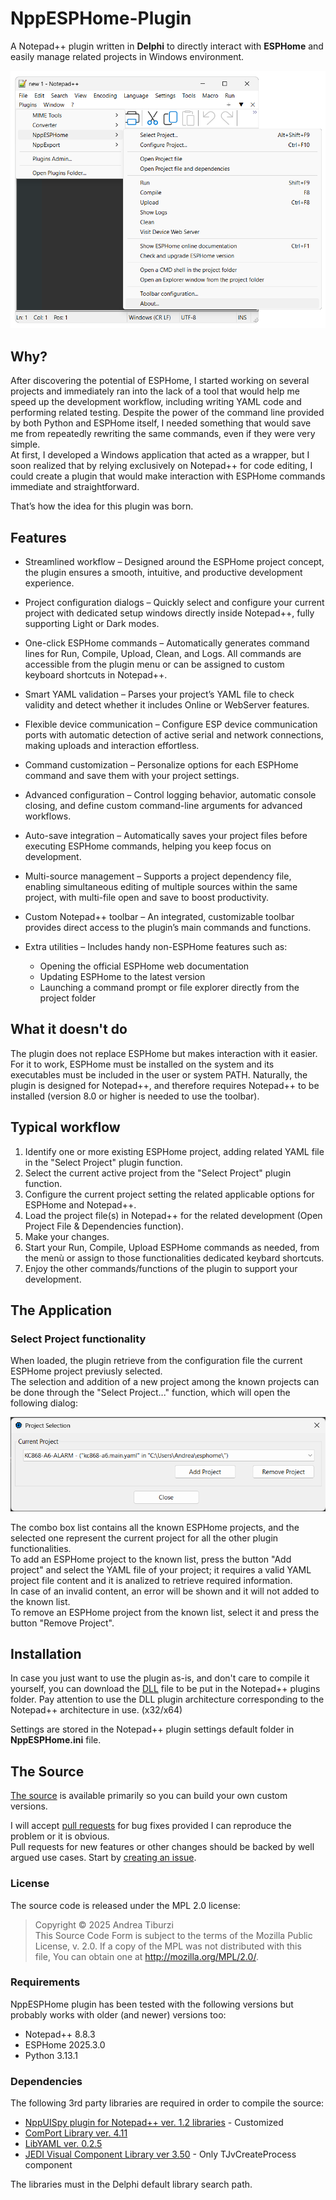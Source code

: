 # NppESPHome-Plugin

A Notepad++ plugin written in **Delphi** to directly interact with **ESPHome** and easily manage related projects in Windows environment.

![NppESPHome in action](Art/main.png)

## Why?

After discovering the potential of ESPHome, I started working on several projects and immediately ran into the lack of a tool that would help me speed up the development workflow, including writing YAML code and performing related testing.
Despite the power of the command line provided by both Python and ESPHome itself, I needed something that would save me from repeatedly rewriting the same commands, even if they were very simple.<br/>
At first, I developed a Windows application that acted as a wrapper, but I soon realized that by relying exclusively on Notepad++ for code editing, I could create a plugin that would make interaction with ESPHome commands immediate and straightforward.

That’s how the idea for this plugin was born.

## Features

* Streamlined workflow – Designed around the ESPHome project concept, the plugin ensures a smooth, intuitive, and productive development experience.

* Project configuration dialogs – Quickly select and configure your current project with dedicated setup windows directly inside Notepad++, fully supporting Light or Dark modes.

* One-click ESPHome commands – Automatically generates command lines for Run, Compile, Upload, Clean, and Logs. All commands are accessible from the plugin menu or can be assigned to custom keyboard shortcuts in Notepad++.

* Smart YAML validation – Parses your project’s YAML file to check validity and detect whether it includes Online or WebServer features.

* Flexible device communication – Configure ESP device communication ports with automatic detection of active serial and network connections, making uploads and interaction effortless.

* Command customization – Personalize options for each ESPHome command and save them with your project settings.

* Advanced configuration – Control logging behavior, automatic console closing, and define custom command-line arguments for advanced workflows.

* Auto-save integration – Automatically saves your project files before executing ESPHome commands, helping you keep focus on development.

* Multi-source management – Supports a project dependency file, enabling simultaneous editing of multiple sources within the same project, with multi-file open and save to boost productivity.

* Custom Notepad++ toolbar – An integrated, customizable toolbar provides direct access to the plugin’s main commands and functions.

* Extra utilities – Includes handy non-ESPHome features such as:
    - Opening the official ESPHome web documentation
    - Updating ESPHome to the latest version
    - Launching a command prompt or file explorer directly from the project folder

## What it doesn't do

The plugin does not replace ESPHome but makes interaction with it easier.
For it to work, ESPHome must be installed on the system and its executables must be included in the user or system PATH.
Naturally, the plugin is designed for Notepad++, and therefore requires Notepad++ to be installed (version 8.0 or higher is needed to use the toolbar).

## Typical workflow

1. Identify one or more existing ESPHome project, adding related YAML file in the "Select Project" plugin function.
2. Select the current active project from the "Select Project" plugin function.
3. Configure the current project setting the related applicable options for ESPHome and Notepad++.
4. Load the project file(s) in Notepad++ for the related development (Open Project File & Dependencies function).
5. Make your changes.
6. Start your Run, Compile, Upload ESPHome commands as needed, from the menù or assign to those functionalities dedicated keybard shortcuts.
7. Enjoy the other commands/functions of the plugin to support your development.

## The Application

### Select Project functionality

When loaded, the plugin retrieve from the configuration file the current ESPHome project previusly selected.<br/>
The selection and addition of a new project among the known projects can be done through the "Select Project..." function, which will open the following dialog:

![Select Project](Art/select.png)

The combo box list contains all the known ESPHome projects, and the selected one represent the current project for all the other plugin functionalities.<br/>
To add an ESPHome project to the known list, press the button "Add project" and select the YAML file of your project; it requires a valid YAML project file content and it is analized to retrieve required information.<br/>
In case of an invalid content, an error will be shown and it will not added to the known list.<br/>
To remove an ESPHome project from the known list, select it and press the button "Remove Project".


## Installation

In case you just want to use the plugin as-is, and don't care to compile it yourself, you can download the [DLL](https://github.com/atiburzi/NppESPHome-Plugin/tree/main/Bin) file to be put in the Notepad++ plugins folder.
Pay attention to use the DLL plugin architecture corresponding to the Notepad++ architecture in use. (x32/x64)

Settings are stored in the Notepad++ plugin settings default folder in **NppESPHome.ini** file.

## The Source

[The source](https://github.com/atiburzi/NppESPHome-Plugin/tree/main/Source) is available primarily so you can build your own custom versions.

I will accept [pull requests](https://github.com/atiburzi/NppESPHome-Plugin/pulls) for bug fixes provided I can reproduce the problem or it is obvious.  
Pull requests for new features or other changes should be backed by well argued use cases. Start by [creating an issue](https://github.com/atiburzi/NppESPHome-Plugin/issues).

### License

The source code is released under the MPL 2.0 license:

> Copyright © 2025 Andrea Tiburzi  
> This Source Code Form is subject to the terms of the Mozilla Public  
> License, v. 2.0. If a copy of the MPL was not distributed with this  
> file, You can obtain one at http://mozilla.org/MPL/2.0/.

### Requirements

NppESPHome plugin has been tested with the following versions but probably works with older (and newer) versions too:

  * Notepad++ 8.8.3
  * ESPHome 2025.3.0
  * Python 3.13.1


### Dependencies

The following 3rd party libraries are required in order to compile the source:

  * [NppUISpy plugin for Notepad++ ver. 1.2 libraries](https://github.com/dinkumoil/NppUISpy/tree/master/src/Lib) - Customized
  * [ComPort Library ver. 4.11](http://comport.sf.net/)
  * [LibYAML ver. 0.2.5](https://github.com/yaml/libyaml)
  * [JEDI Visual Component Library ver 3.50](https://github.com/project-jedi/jvcl) - Only TJvCreateProcess component

The libraries must in the Delphi default library search path.






